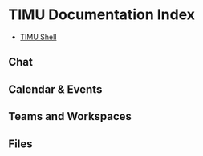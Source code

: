# TIMU Documentation Index

- [TIMU Shell](TIMU%20Shell.html)

## Chat

## Calendar & Events

## Teams and Workspaces

## Files
